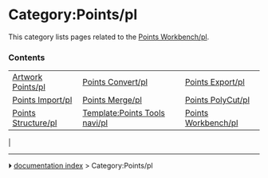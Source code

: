 # Category:Points/pl
This category lists pages related to the [Points Workbench/pl](Points_Workbench/pl.md).

### Contents

|     |     |     |
| --- | --- | --- |
| [Artwork Points/pl](Artwork_Points/pl.md) | [Points Convert/pl](Points_Convert/pl.md) | [Points Export/pl](Points_Export/pl.md) |
| [Points Import/pl](Points_Import/pl.md) | [Points Merge/pl](Points_Merge/pl.md) | [Points PolyCut/pl](Points_PolyCut/pl.md) |
| [Points Structure/pl](Points_Structure/pl.md) | [Template:Points Tools navi/pl](Template_Points_Tools_navi/pl.md) | [Points Workbench/pl](Points_Workbench/pl.md) |
|



---
⏵ [documentation index](../README.md) > Category:Points/pl
